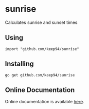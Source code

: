 sunrise
=======

Calculates sunrise and sunset times

## Using

	import "github.com/keep94/sunrise"

## Installing

	go get github.com/keep94/sunrise

## Online Documentation

Online documentation is available [here](http://go.pkgdoc.org/github.com/keep94/sunrise).

